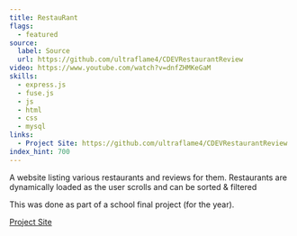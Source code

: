 ```yaml
---
title: RestauRant
flags:
  - featured
source:
  label: Source
  url: https://github.com/ultraflame4/CDEVRestaurantReview
video: https://www.youtube.com/watch?v=dnfZHMKeGaM
skills:
  - express.js
  - fuse.js
  - js
  - html
  - css
  - mysql
links:
  - Project Site: https://github.com/ultraflame4/CDEVRestaurantReview
index_hint: 700
---
```

A website listing various restaurants and reviews for them.
Restaurants are dynamically loaded as the user scrolls and can be sorted & filtered


This was done as part of a school final project (for the year).


[Project Site](https://github.com/ultraflame4/CDEVRestaurantReview)
